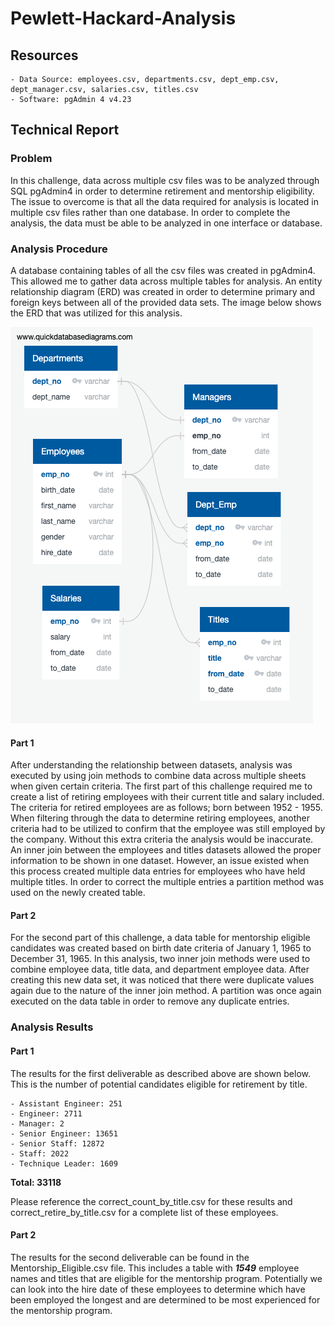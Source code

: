 # Pewlett-Hackard-Analysis

## Resources
    - Data Source: employees.csv, departments.csv, dept_emp.csv, dept_manager.csv, salaries.csv, titles.csv
    - Software: pgAdmin 4 v4.23

## Technical Report
### Problem
In this challenge, data across multiple csv files was to be analyzed through SQL pgAdmin4 in order to determine retirement and mentorship eligibility. The issue to overcome is that all the data required for analysis is located in multiple csv files rather than one database. In order to complete the analysis, the data must be able to be analyzed in one interface or database.

### Analysis Procedure
A database containing tables of all the csv files was created in pgAdmin4. This allowed me to gather data across multiple tables for analysis. An entity relationship diagram (ERD) was created in order to determine primary and foreign keys between all of the provided data sets. The image below shows the ERD that was utilized for this analysis.

![Entity Relationship Diagram (ERD)](EmployeeDB.png)

#### Part 1
After understanding the relationship between datasets, analysis was executed by using join methods to combine data across multiple sheets when given certain criteria. The first part of this challenge required me to create a list of retiring employees with their current title and salary included. The criteria for retired employees are as follows; born between 1952 - 1955. When filtering through the data to determine retiring employees, another criteria had to be utilized to confirm that the employee was still employed by the company. Without this extra criteria the analysis would be inaccurate. An inner join between the employees and titles datasets allowed the proper information to be shown in one dataset. However, an issue existed when this process created multiple data entries for employees who have held multiple titles. In order to correct the multiple entries a partition method was used on the newly created table.

#### Part 2
For the second part of this challenge, a data table for mentorship eligible candidates was created based on birth date criteria of January 1, 1965 to December 31, 1965. In this analysis, two inner join methods were used to combine employee data, title data, and department employee data. After creating this new data set, it was noticed that there were duplicate values again due to the nature of the inner join method. A partition was once again executed on the data table in order to remove any duplicate entries. 

### Analysis Results

#### Part 1
The results for the first deliverable as described above are shown below. This is the number of potential candidates eligible for retirement by title.

    - Assistant Engineer: 251
    - Engineer: 2711
    - Manager: 2
    - Senior Engineer: 13651
    - Senior Staff: 12872
    - Staff: 2022
    - Technique Leader: 1609
  
   **Total: 33118**

Please reference the correct_count_by_title.csv for these results and correct_retire_by_title.csv for a complete list of these employees.

#### Part 2
The results for the second deliverable can be found in the Mentorship_Eligible.csv file. This includes a table with **_1549_** employee names and titles that are eligible for the mentorship program. Potentially we can look into the hire date of these employees to determine which have been employed the longest and are determined to be most experienced for the mentorship program.
